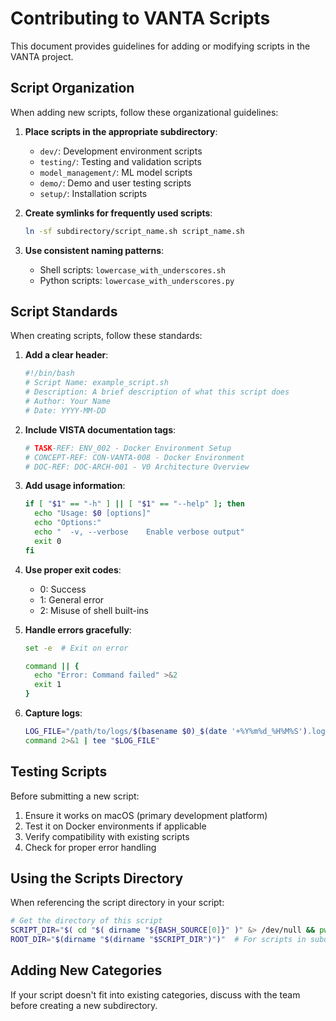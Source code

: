 # Contributing to VANTA Scripts

This document provides guidelines for adding or modifying scripts in the VANTA project.

## Script Organization

When adding new scripts, follow these organizational guidelines:

1. **Place scripts in the appropriate subdirectory**:
   - `dev/`: Development environment scripts
   - `testing/`: Testing and validation scripts
   - `model_management/`: ML model scripts
   - `demo/`: Demo and user testing scripts
   - `setup/`: Installation scripts

2. **Create symlinks for frequently used scripts**:
   ```bash
   ln -sf subdirectory/script_name.sh script_name.sh
   ```

3. **Use consistent naming patterns**:
   - Shell scripts: `lowercase_with_underscores.sh`
   - Python scripts: `lowercase_with_underscores.py`

## Script Standards

When creating scripts, follow these standards:

1. **Add a clear header**:
   ```bash
   #!/bin/bash
   # Script Name: example_script.sh
   # Description: A brief description of what this script does
   # Author: Your Name
   # Date: YYYY-MM-DD
   ```

2. **Include VISTA documentation tags**:
   ```bash
   # TASK-REF: ENV_002 - Docker Environment Setup
   # CONCEPT-REF: CON-VANTA-008 - Docker Environment
   # DOC-REF: DOC-ARCH-001 - V0 Architecture Overview
   ```

3. **Add usage information**:
   ```bash
   if [ "$1" == "-h" ] || [ "$1" == "--help" ]; then
     echo "Usage: $0 [options]"
     echo "Options:"
     echo "  -v, --verbose    Enable verbose output"
     exit 0
   fi
   ```

4. **Use proper exit codes**:
   - 0: Success
   - 1: General error
   - 2: Misuse of shell built-ins

5. **Handle errors gracefully**:
   ```bash
   set -e  # Exit on error
   
   command || {
     echo "Error: Command failed" >&2
     exit 1
   }
   ```

6. **Capture logs**:
   ```bash
   LOG_FILE="/path/to/logs/$(basename $0)_$(date '+%Y%m%d_%H%M%S').log"
   command 2>&1 | tee "$LOG_FILE"
   ```

## Testing Scripts

Before submitting a new script:

1. Ensure it works on macOS (primary development platform)
2. Test it on Docker environments if applicable
3. Verify compatibility with existing scripts
4. Check for proper error handling

## Using the Scripts Directory

When referencing the script directory in your script:

```bash
# Get the directory of this script
SCRIPT_DIR="$( cd "$( dirname "${BASH_SOURCE[0]}" )" &> /dev/null && pwd )"
ROOT_DIR="$(dirname "$(dirname "$SCRIPT_DIR")")"  # For scripts in subdirectories
```

## Adding New Categories

If your script doesn't fit into existing categories, discuss with the team before creating a new subdirectory.